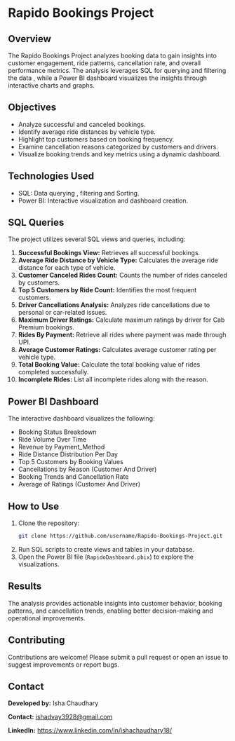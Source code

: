 # Rapido Bookings Project

## Overview

The Rapido Bookings Project analyzes booking data to gain insights into customer engagement, ride patterns, cancellation rate, and overall performance metrics. The analysis leverages SQL for querying and filtering the data , while a Power BI dashboard visualizes the insights through interactive charts and graphs.

## Objectives

- Analyze successful and canceled bookings.
- Identify average ride distances by vehicle type.
- Highlight top customers based on booking frequency.
- Examine cancellation reasons categorized by customers and drivers.
- Visualize booking trends and key metrics using a dynamic dashboard.

## Technologies Used

- SQL: Data querying , filtering and Sorting.
- Power BI: Interactive visualization and dashboard creation.

## SQL Queries

The project utilizes several SQL views and queries, including:

1. **Successful Bookings View:** Retrieves all successful bookings.
2. **Average Ride Distance by Vehicle Type:** Calculates the average ride distance for each type of vehicle.
3. **Customer Canceled Rides Count:** Counts the number of rides canceled by customers.
4. **Top 5 Customers by Ride Count:** Identifies the most frequent customers.
5. **Driver Cancellations Analysis:** Analyzes ride cancellations due to personal or car-related issues.
6. **Maximum Driver Ratings:** Calculate maximum ratings by driver for Cab Premium bookings.
7. **Rides By Payment:** Retrieve all rides where payment was made through UPI.
8. **Average Customer Ratings:** Calculates average customer rating per vehicle type.
9. **Total Booking Value:** Calculate the total booking value of rides completed successfully.
10. **Incomplete Rides:** List all incomplete rides along with the reason.

## Power BI Dashboard

The interactive dashboard visualizes the following:

- Booking Status Breakdown
- Ride Volume Over Time
- Revenue by Payment_Method
- Ride Distance Distribution Per Day
- Top 5 Customers by Booking Values
- Cancellations by Reason (Customer And Driver)
- Booking Trends and Cancellation Rate
- Average of Ratings (Customer And Driver)

## How to Use

1. Clone the repository:
   ```bash
   git clone https://github.com/username/Rapido-Bookings-Project.git
   ```
2. Run SQL scripts to create views and tables in your database.
3. Open the Power BI file (`RapidoDashboard.pbix`) to explore the visualizations.

## Results

The analysis provides actionable insights into customer behavior, booking patterns, and cancellation trends, enabling better decision-making and operational improvements.

## Contributing

Contributions are welcome! Please submit a pull request or open an issue to suggest improvements or report bugs.

## Contact  

**Developed by:** Isha Chaudhary

**Contact:** ishadvay3928@gmail.com

**LinkedIn:** https://www.linkedin.com/in/ishachaudhary18/


